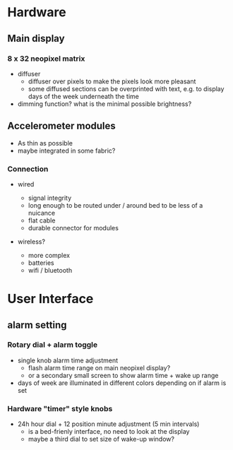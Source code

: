# Hardware
## Main display
### 8 x 32 neopixel matrix
* diffuser
    * diffuser over pixels to make the pixels look more pleasant
    * some diffused sections can be overprinted with text, e.g. to display days of the week underneath the time
* dimming function? what is the minimal possible brightness?

## Accelerometer modules
* As thin as possible
* maybe integrated in some fabric?

### Connection
* wired
    * signal integrity
    * long enough to be routed under / around bed to be less of a nuicance
    * flat cable
    * durable connector for modules

* wireless?
    * more complex
    * batteries
    * wifi / bluetooth

# User Interface
## alarm setting
### Rotary dial + alarm toggle
* single knob alarm time adjustment
    * flash alarm time range on main neopixel display?
    * or a secondary small screen to show alarm time + wake up range
* days of week are illuminated in different colors depending on if alarm is set
### Hardware "timer" style knobs
* 24h hour dial + 12 position minute adjustment (5 min intervals)
    * is a bed-frienly interface, no need to look at the display
    * maybe a third dial to set size of wake-up window?



